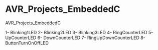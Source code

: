 # AVR_Projects_EmbeddedC
AVR_Projects_EmbeddedC

1- Blinking1LED
2- Blinking2LED
3- Blinking3LED
4- RingCounterLED
5- UpCounterLED
6- DownCounterLED
7- RingUpDownCounterLED
8- ButtonTurnOnOffLED
